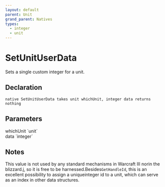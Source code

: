 ```yaml
---
layout: default
parent: Unit
grand_parent: Natives
types:
  - integer
  - unit
---
```


# SetUnitUserData
Sets a single custom integer for a unit.

## Declaration

```
native SetUnitUserData takes unit whichUnit, integer data returns nothing
```

## Parameters
<dl>
  <dt>whichUnit `unit`</dt>
  <dd></dd>

  <dt>data `integer`</dt>
  <dd></dd>
</dl>

## Notes 
This value is not used by any standard mechanisms in Warcraft III norin the blizzard.j, so it is free to be harnessed.Besides`GetHandleId`, this is an excellent possibility to assign a uniqueinteger id to a unit, which can serve as an index in other data structures.